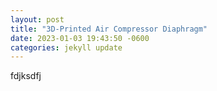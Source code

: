 ```yaml
---
layout: post
title: "3D-Printed Air Compressor Diaphragm"
date: 2023-01-03 19:43:50 -0600
categories: jekyll update
---
```


fdjksdfj